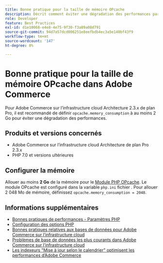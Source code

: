```yaml
---
title: Bonne pratique pour la taille de mémoire OPcache
description: Décrit comment éviter une dégradation des performances par des paramètres spécifiques de la consommation de mémoire OPcache sur les projets Adobe Commerce.
role: Developer
feature: Best Practices
exl-id: d1e10068-e4e8-4e75-9f30-f3a89a08d791
source-git-commit: 94d7a57dcd006251e8eefbdb4ec3a5e140bf43f9
workflow-type: tm+mt
source-wordcount: '147'
ht-degree: 0%

---
```


# Bonne pratique pour la taille de mémoire OPcache dans Adobe Commerce

Pour Adobe Commerce sur l’infrastructure cloud Architecture 2.3.x de plan Pro, il est recommandé de définir `opcache.memory_consumption` à au moins 2 Go pour éviter une dégradation des performances.

## Produits et versions concernés

* Adobe Commerce sur l’infrastructure cloud Architecture de plan Pro 2.3.x
* PHP 7.0 et versions ultérieures

## Configurer la mémoire

Allouer au moins **2 Go** de la mémoire pour le [Module PHP OPcache](https://www.php.net/manual/en/book.opcache.php). Le module OPcache est configuré dans la variable `php.ini` fichier . Pour allouer 2 048 Mo de mémoire, définissez `opcache.memory_consumption = 2048`.

## Informations supplémentaires

* [Bonnes pratiques de performances - Paramètres PHP](../../../performance/software.md#php-settings)
* [Configuration des options PHP](https://devdocs.magento.com/cloud/project/project-conf-files_magento-app.html#customize-phpini-settings)
* [Bonnes pratiques relatives aux bases de données pour Adobe Commerce sur l’infrastructure cloud](database-on-cloud.md)
* [Problèmes de base de données les plus courants dans Adobe Commerce sur l’infrastructure cloud](../maintenance/resolve-database-performance-issues.md)
* [Les indexeurs &quot;Mise à jour selon le calendrier&quot; optimisent les performances d’Adobe Commerce](../maintenance/indexer-configuration.md)
